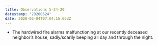 ```yaml
---
title: Observations 5-24-20
datestamp: "20200524"
date: 2020-06-04T07:04:16.053Z
---
```

- The hardwired fire alarms malfunctioning at our recently deceased neighbor’s house, sadly/scarily beeping all day and through the night.